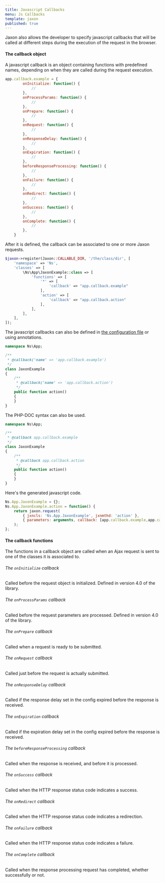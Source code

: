 ```yaml
---
title: Javascript Callbacks
menu: Js Callbacks
template: jaxon
published: true
---
```


Jaxon also allows the developer to specify javascript callbacks that will be called at different steps during the execution of the request in the browser.

#### The callback object

A javascript callback is an object containing functions with predefined names, depending on when they are called during the request execution.

```javascript
app.callback.example = {
        onInitialize: function() {
            //
        },
        onProcessParams: function() {
            //
        },
        onPrepare: function() {
            //
        },
        onRequest: function() {
            //
        },
        onResponseDelay: function() {
            //
        },
        onExpiration: function() {
            //
        },
        beforeResponseProcessing: function() {
            //
        },
        onFailure: function() {
            //
        },
        onRedirect: function() {
            //
        },
        onSuccess: function() {
            //
        },
        onComplete: function() {
            //
        },
    }
```

After it is defined, the callback can be associated to one or more Jaxon requests.

```php
$jaxon->register(Jaxon::CALLABLE_DIR, '/the/class/dir', [
    'namespace' => 'Ns',
    'classes' => [
        \Ns\App\JaxonExample::class => [
            'functions' => [
                '*' => [
                    'callback' => "app.callback.example"
                ],
                'action' => [
                    'callback' => "app.callback.action"
                ],
            ],
        ],
    ],
]);
```

The javascript callbacks can also be defined in [the configuration file](../../about/configuration.html) or using annotations.

```php
namespace Ns\App;

/**
 * @callback('name' => 'app.callback.example')
 */
class JaxonExample
{
    /**
     * @callback('name' => 'app.callback.action')
     */
    public function action()
    {
    }
}
```

The PHP-DOC syntax can also be used.

```php
namespace Ns\App;

/**
 * @callback app.callback.example
 */
class JaxonExample
{
    /**
     * @callback app.callback.action
     */
    public function action()
    {
    }
}
```

Here's the generated javascript code.

```js
Ns.App.JaxonExample = {};
Ns.App.JaxonExample.action = function() {
    return jaxon.request(
        { jxncls: 'Ns.App.JaxonExample', jxnmthd: 'action' },
        { parameters: arguments, callback: [app.callback.example,app.callback.action] }
    );
};
```

#### The callback functions

The functions in a callback object are called when an Ajax request is sent to one of the classes it is associated to.

###### The `onInitialize` callback

Called before the request object is initialized.
Defined in version 4.0 of the library.

###### The `onProcessParams` callback

Called before the request parameters are processed.
Defined in version 4.0 of the library.

###### The `onPrepare` callback

Called when a request is ready to be submitted.

###### The `onRequest` callback

Called just before the request is actually submitted.

###### The `onResponseDelay` callback

Called if the response delay set in the config expired before the response is received.

###### The `onExpiration` callback

Called if the expiration delay set in the config expired before the response is received.

###### The `beforeResponseProcessing` callback

Called when the response is received, and before it is processed.

###### The `onSuccess` callback

Called when the HTTP response status code indicates a success.

###### The `onRedirect` callback

Called when the HTTP response status code indicates a redirection.

###### The `onFailure` callback

Called when the HTTP response status code indicates a failure.

###### The `onComplete` callback

Called when the response processing request has completed, whether successfully or not.
